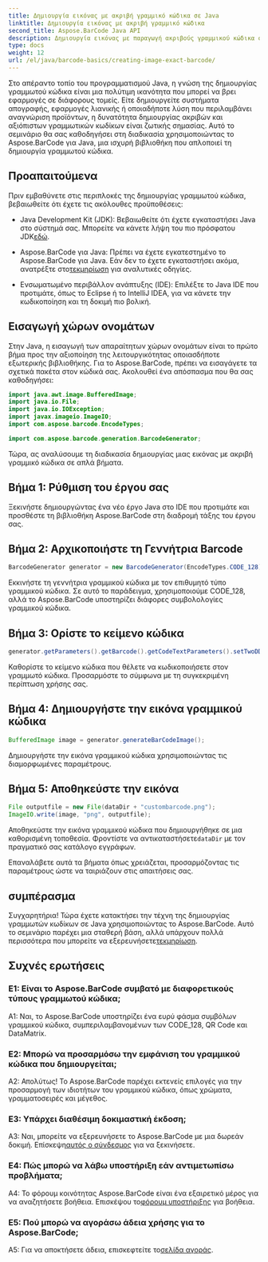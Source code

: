 ```yaml
---
title: Δημιουργία εικόνας με ακριβή γραμμικό κώδικα σε Java
linktitle: Δημιουργία εικόνας με ακριβή γραμμικό κώδικα
second_title: Aspose.BarCode Java API
description: Δημιουργία εικόνας με παραγωγή ακριβούς γραμμικού κώδικα σε Java με Aspose.BarCode. Δημιουργήστε εύκολα προσαρμοσμένους γραμμωτούς κώδικες. Εξερευνήστε την τεκμηρίωση, πραγματοποιήστε λήψη και λάβετε υποστήριξη.
type: docs
weight: 12
url: /el/java/barcode-basics/creating-image-exact-barcode/
---
```

Στο απέραντο τοπίο του προγραμματισμού Java, η γνώση της δημιουργίας γραμμωτού κώδικα είναι μια πολύτιμη ικανότητα που μπορεί να βρει εφαρμογές σε διάφορους τομείς. Είτε δημιουργείτε συστήματα απογραφής, εφαρμογές λιανικής ή οποιαδήποτε λύση που περιλαμβάνει αναγνώριση προϊόντων, η δυνατότητα δημιουργίας ακριβών και αξιόπιστων γραμμωτικών κωδίκων είναι ζωτικής σημασίας. Αυτό το σεμινάριο θα σας καθοδηγήσει στη διαδικασία χρησιμοποιώντας το Aspose.BarCode για Java, μια ισχυρή βιβλιοθήκη που απλοποιεί τη δημιουργία γραμμωτού κώδικα.

## Προαπαιτούμενα

Πριν εμβαθύνετε στις περιπλοκές της δημιουργίας γραμμωτού κώδικα, βεβαιωθείτε ότι έχετε τις ακόλουθες προϋποθέσεις:

-  Java Development Kit (JDK): Βεβαιωθείτε ότι έχετε εγκαταστήσει Java στο σύστημά σας. Μπορείτε να κάνετε λήψη του πιο πρόσφατου JDK[εδώ](https://www.oracle.com/java/technologies/javase-downloads.html).

-  Aspose.BarCode για Java: Πρέπει να έχετε εγκατεστημένο το Aspose.BarCode για Java. Εάν δεν το έχετε εγκαταστήσει ακόμα, ανατρέξτε στο[τεκμηρίωση](https://reference.aspose.com/barcode/java/) για αναλυτικές οδηγίες.

- Ενσωματωμένο περιβάλλον ανάπτυξης (IDE): Επιλέξτε το Java IDE που προτιμάτε, όπως το Eclipse ή το IntelliJ IDEA, για να κάνετε την κωδικοποίηση και τη δοκιμή πιο βολική.

## Εισαγωγή χώρων ονομάτων

Στην Java, η εισαγωγή των απαραίτητων χώρων ονομάτων είναι το πρώτο βήμα προς την αξιοποίηση της λειτουργικότητας οποιασδήποτε εξωτερικής βιβλιοθήκης. Για το Aspose.BarCode, πρέπει να εισαγάγετε τα σχετικά πακέτα στον κώδικά σας. Ακολουθεί ένα απόσπασμα που θα σας καθοδηγήσει:

```java
import java.awt.image.BufferedImage;
import java.io.File;
import java.io.IOException;
import javax.imageio.ImageIO;
import com.aspose.barcode.EncodeTypes;

import com.aspose.barcode.generation.BarcodeGenerator;
```

Τώρα, ας αναλύσουμε τη διαδικασία δημιουργίας μιας εικόνας με ακριβή γραμμικό κώδικα σε απλά βήματα.

## Βήμα 1: Ρύθμιση του έργου σας

Ξεκινήστε δημιουργώντας ένα νέο έργο Java στο IDE που προτιμάτε και προσθέστε τη βιβλιοθήκη Aspose.BarCode στη διαδρομή τάξης του έργου σας.

## Βήμα 2: Αρχικοποιήστε τη Γεννήτρια Barcode

```java
BarcodeGenerator generator = new BarcodeGenerator(EncodeTypes.CODE_128);
```

Εκκινήστε τη γεννήτρια γραμμικού κώδικα με τον επιθυμητό τύπο γραμμικού κώδικα. Σε αυτό το παράδειγμα, χρησιμοποιούμε CODE_128, αλλά το Aspose.BarCode υποστηρίζει διάφορες συμβολολογίες γραμμικού κώδικα.

## Βήμα 3: Ορίστε το κείμενο κώδικα

```java
generator.getParameters().getBarcode().getCodeTextParameters().setTwoDDisplayText("123456");
```

Καθορίστε το κείμενο κώδικα που θέλετε να κωδικοποιήσετε στον γραμμωτό κώδικα. Προσαρμόστε το σύμφωνα με τη συγκεκριμένη περίπτωση χρήσης σας.

## Βήμα 4: Δημιουργήστε την εικόνα γραμμικού κώδικα

```java
BufferedImage image = generator.generateBarCodeImage();
```

Δημιουργήστε την εικόνα γραμμικού κώδικα χρησιμοποιώντας τις διαμορφωμένες παραμέτρους.

## Βήμα 5: Αποθηκεύστε την εικόνα

```java
File outputfile = new File(dataDir + "custombarcode.png");
ImageIO.write(image, "png", outputfile);
```

 Αποθηκεύστε την εικόνα γραμμικού κώδικα που δημιουργήθηκε σε μια καθορισμένη τοποθεσία. Φροντίστε να αντικαταστήσετε`dataDir` με τον πραγματικό σας κατάλογο εγγράφων.

Επαναλάβετε αυτά τα βήματα όπως χρειάζεται, προσαρμόζοντας τις παραμέτρους ώστε να ταιριάζουν στις απαιτήσεις σας.

## συμπέρασμα

 Συγχαρητήρια! Τώρα έχετε κατακτήσει την τέχνη της δημιουργίας γραμμωτών κωδίκων σε Java χρησιμοποιώντας το Aspose.BarCode. Αυτό το σεμινάριο παρέχει μια σταθερή βάση, αλλά υπάρχουν πολλά περισσότερα που μπορείτε να εξερευνήσετε[τεκμηρίωση](https://reference.aspose.com/barcode/java/).

## Συχνές ερωτήσεις

### Ε1: Είναι το Aspose.BarCode συμβατό με διαφορετικούς τύπους γραμμωτού κώδικα;

A1: Ναι, το Aspose.BarCode υποστηρίζει ένα ευρύ φάσμα συμβόλων γραμμικού κώδικα, συμπεριλαμβανομένων των CODE_128, QR Code και DataMatrix.

### Ε2: Μπορώ να προσαρμόσω την εμφάνιση του γραμμικού κώδικα που δημιουργείται;

Α2: Απολύτως! Το Aspose.BarCode παρέχει εκτενείς επιλογές για την προσαρμογή των ιδιοτήτων του γραμμικού κώδικα, όπως χρώματα, γραμματοσειρές και μέγεθος.

### Ε3: Υπάρχει διαθέσιμη δοκιμαστική έκδοση;

 A3: Ναι, μπορείτε να εξερευνήσετε το Aspose.BarCode με μια δωρεάν δοκιμή. Επίσκεψη[αυτός ο σύνδεσμος](https://releases.aspose.com/) για να ξεκινήσετε.

### Ε4: Πώς μπορώ να λάβω υποστήριξη εάν αντιμετωπίσω προβλήματα;

 A4: Το φόρουμ κοινότητας Aspose.BarCode είναι ένα εξαιρετικό μέρος για να αναζητήσετε βοήθεια. Επισκέψου το[φόρουμ υποστήριξης](https://forum.aspose.com/c/barcode/13) για βοήθεια.

### Ε5: Πού μπορώ να αγοράσω άδεια χρήσης για το Aspose.BarCode;

 A5: Για να αποκτήσετε άδεια, επισκεφτείτε το[σελίδα αγοράς](https://purchase.aspose.com/buy).